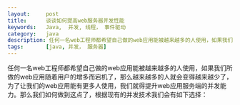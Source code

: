 ```yaml
---
layout:     post
title:      谈谈如何提高web服务器并发性能
keywords:   Java,  并发, 线程， 事件驱动
category:   java
description: 任何一名web工程师都希望自己做的web应用能被越来越多的人使用，如果我们所做的web应用随着用户的增多而宕机了，那么越来越多的人就会变得越来越少了，为了让我们的web应用能有更多人使用，我们就得提升web应用服务端的并发能力。
tags:		[java, 并发， 服务器]
---
```


任何一名web工程师都希望自己做的web应用能被越来越多的人使用，如果我们所做的web应用随着用户的增多而宕机了，那么越来越多的人就会变得越来越少了，为了让我们的web应用能有更多人使用，我们就得提升web应用服务端的并发能力。那么我们如何做到这点了，根据现有的并发技术我们会有如下选择：

